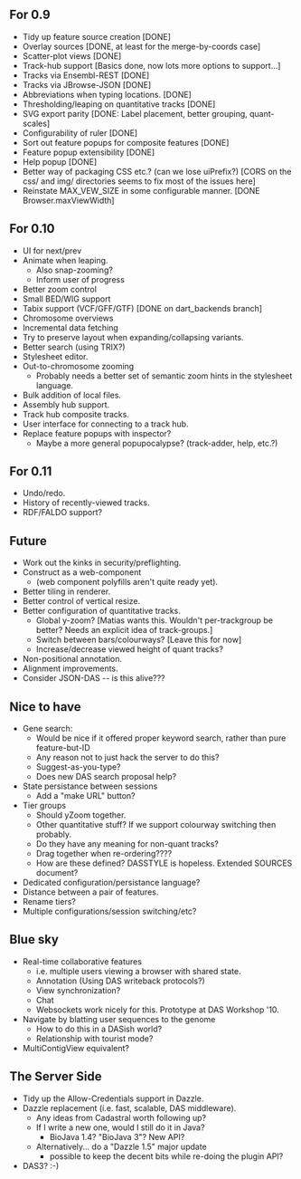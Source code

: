 For 0.9
--------

  - Tidy up feature source creation [DONE]
  - Overlay sources [DONE, at least for the merge-by-coords case]
  - Scatter-plot views [DONE]
  - Track-hub support [Basics done, now lots more options to support...]
  - Tracks via Ensembl-REST [DONE]
  - Tracks via JBrowse-JSON [DONE]
  - Abbreviations when typing locations. [DONE]
  - Thresholding/leaping on quantitative tracks [DONE]
  - SVG export parity [DONE: Label placement, better grouping, quant-scales]
  - Configurability of ruler [DONE]
  - Sort out feature popups for composite features [DONE]
  - Feature popup extensibility [DONE]
  - Help popup [DONE]
  - Better way of packaging CSS etc.?  (can we lose uiPrefix?) [CORS on the css/ and img/ directories seems to fix most of the issues here]
  - Reinstate MAX_VEW_SIZE in some configurable manner. [DONE Browser.maxViewWidth]
 
For 0.10
--------
   
  - UI for next/prev
  - Animate when leaping.
    + Also snap-zooming?
    + Inform user of progress
  - Better zoom control
  - Small BED/WIG support
  - Tabix support (VCF/GFF/GTF)  [DONE on dart_backends branch]
  - Chromosome overviews
  - Incremental data fetching
  - Try to preserve layout when expanding/collapsing variants.
  - Better search (using TRIX?)
  - Stylesheet editor.
  - Out-to-chromosome zooming
    + Probably needs a better set of semantic zoom hints in the
      stylesheet language.  
  - Bulk addition of local files.
  - Assembly hub support.
  - Track hub composite tracks.
  - User interface for connecting to a track hub.
  - Replace feature popups with inspector?
     + Maybe a more general popupocalypse? (track-adder, help, etc.?)

For 0.11
--------

  - Undo/redo.  
  - History of recently-viewed tracks.
  - RDF/FALDO support?


Future
-------------

 - Work out the kinks in security/preflighting.
 - Construct as a web-component
   + (web component polyfills aren't quite ready yet).
 - Better tiling in renderer.
 - Better control of vertical resize.
 - Better configuration of quantitative tracks.
     + Global y-zoom? [Matias wants this.  Wouldn't per-trackgroup be better?  Needs an explicit idea of track-groups.]
     + Switch between bars/colourways? [Leave this for now]
     + Increase/decrease viewed height of quant tracks?
 - Non-positional annotation.
 - Alignment improvements.
 - Consider JSON-DAS -- is this alive???

Nice to have
------------

 - Gene search:
     + Would be nice if it offered proper keyword search, rather than pure feature-but-ID
     + Any reason not to just hack the server to do this?
     + Suggest-as-you-type?
     + Does new DAS search proposal help?
 - State persistance between sessions
     + Add a "make URL" button?
 - Tier groups
     + Should yZoom together.
     + Other quantitative stuff?  If we support colourway switching then probably.
     + Do they have any meaning for non-quant tracks?
     + Drag together when re-ordering????
     + How are these defined?  DASSTYLE is hopeless.  Extended SOURCES document?
 - Dedicated configuration/persistance language?
 - Distance between a pair of features.
 - Rename tiers?
 - Multiple configurations/session switching/etc?

Blue sky
--------
    
 - Real-time collaborative features
    + i.e. multiple users viewing a browser with shared state.
    + Annotation (Using DAS writeback protocols?)
    + View synchronization?
    + Chat 
    + Websockets work nicely for this.  Prototype at DAS Workshop '10.
 - Navigate by blatting user sequences to the genome
    + How to do this in a DASish world?
    + Relationship with tourist mode?
 - MultiContigView equivalent?

The Server Side
---------------
 
 - Tidy up the Allow-Credentials support in Dazzle.
 - Dazzle replacement (i.e. fast, scalable, DAS middleware).
    + Any ideas from Cadastral worth following up?
    + If I write a new one, would I still do it in Java?
        * BioJava 1.4?  "BioJava 3"?  New API?
    + Alternatively... do a "Dazzle 1.5" major update
        * possible to keep the decent bits while re-doing the plugin API?
 - DAS3? :-)
